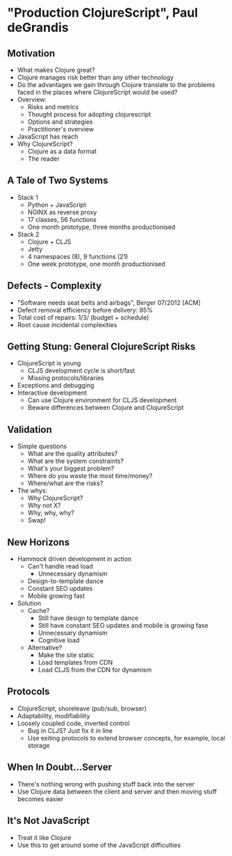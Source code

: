 # "Production ClojureScript", Paul deGrandis #

## Motivation ##
* What makes Clojure great?
* Clojure manages risk better than any other technology
* Do the advantages we gain through Clojure translate to the problems
faced in the places where ClojureScript would be used?
* Overview:
  * Risks and metrics
  * Thought process for adopting clojurescript
  * Options and strategies
  * Practitioner's overview
* JavaScript has reach
* Why ClojureScript?
  * Clojure as a data format
  * The reader

## A Tale of Two Systems ##
* Stack 1
  * Python + JavaScript
  * NGINX as reverse proxy
  * 17 classes, 56 functions
  * One month prototype, three months productionised
* Stack 2
  * Clojure + CLJS
  * Jetty
  * 4 namespaces (8), 9 functions (21)
  * One week prototype, one month productionised

## Defects - Complexity ##
* "Software needs seat belts and airbags", Berger 07/2012 [ACM]
* Defect removal efficiency before delivery: 85%
* Total cost of repairs: 1/3/ (budget + schedule)
* Root cause incidental complexities

## Getting Stung: General ClojureScript Risks ##
* ClojureScript is young
  * CLJS development cycle is short/fast
  * Missing protocols/libraries
* Exceptions and debugging
* Interactive development
  * Can use Clojure environment for CLJS development
  * Beware differences between Clojure and ClojureScript

## Validation ##
* Simple questions
  * What are the quality attributes?
  * What are the system constraints?
  * What's your biggest problem?
  * Where do you waste the most time/money?
  * Where/what are the risks?
* The whys:
  * Why ClojureScript?
  * Why not X?
  * Why, why, why?
  * Swap!

## New Horizons ##
* Hammock driven development in action
  * Can't handle read load
    * Unnecessary dynamism
  * Design-to-template dance
  * Constant SEO updates
  * Mobile growing fast
* Solution
  * Cache?
    * Still have design to template dance
    * Still have constant SEO updates and mobile is growing fase
    * Unnecessary dynamism
    * Cognitive load
  * Alternative?
    * Make the site static
    * Load templates from CDN
    * Load CLJS from the CDN for dynamism

## Protocols ##
* ClojureScript, shoreleave (pub/sub, browser)
* Adaptability, modifiability
* Loosely coupled code, inverted control
  * Bug in CLJS? Just fix it in line
  * Use exiting protocols to extend browser concepts, for example,
    local storage

## When In Doubt...Server ##
* There's nothing wrong with pushing stuff back into the server
* Use Clojure data between the client and server and then moving stuff becomes easier

## It's Not JavaScript ##
* Treat it like Clojure
* Use this to get around some of the JavaScript difficulties
